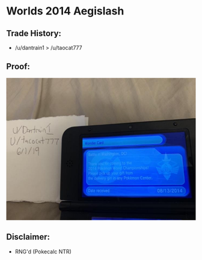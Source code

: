 # Worlds 2014 Aegislash

## Trade History:
* /u/dantrain1 > /u/taocat777

## Proof:
![WonderCard](./WonderCard.jpg)

## Disclaimer:
* RNG'd (Pokecalc NTR)
